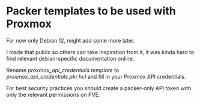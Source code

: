 # Packer templates to be used with Proxmox

For now only Debian 12, might add some more later.

I made that public so others can take inspiration from it, it was kinda hard to find relevant debian-specific documentation online.

Rename *proxmox_api_credentials.template* to *proxmox_api_credentials.pkr.hcl* and fill in your Proxmox API credentials.

For best security practices you should create a packer-only API token with only the relevant permissions on PVE.